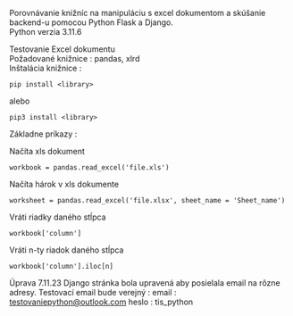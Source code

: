 Porovnávanie knižníc na manipuláciu s excel dokumentom a skúšanie backend-u pomocou Python Flask a Django.\
Python verzia 3.11.6

Testovanie Excel dokumentu  
Požadované knižnice : pandas, xlrd \
Inštalácia knižnice : 
```
pip install <library> 
```
alebo 

```
pip3 install <library>
```


Základne príkazy :

Načíta xls dokument 
```
workbook = pandas.read_excel('file.xls')
```
Načíta hárok v xls dokumente 
```
worksheet = pandas.read_excel('file.xlsx', sheet_name = 'Sheet_name')
```
Vráti riadky daného stĺpca 
```
workbook['column']
```
Vráti n-ty riadok daného stĺpca 
```
workbook['column'].iloc[n]
```
Úprava 7.11.23
Django stránka bola upravená aby posielala email na rôzne adresy.
Testovací email bude verejný :
email : testovaniepython@outlook.com
heslo : tis_python
